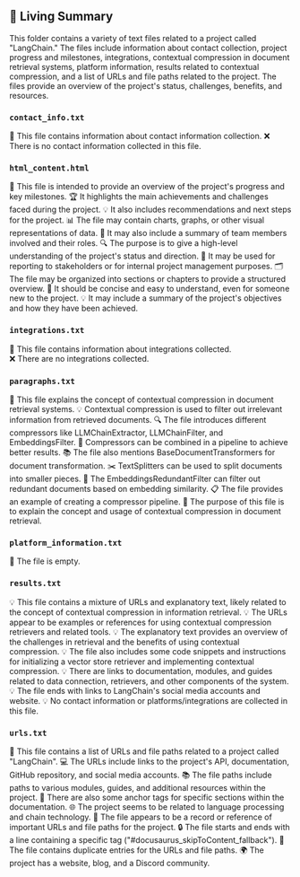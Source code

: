 

<!-- Living README Summary -->
## 🌳 Living Summary

This folder contains a variety of text files related to a project called "LangChain." The files include information about contact collection, project progress and milestones, integrations, contextual compression in document retrieval systems, platform information, results related to contextual compression, and a list of URLs and file paths related to the project. The files provide an overview of the project's status, challenges, benefits, and resources.


### `contact_info.txt`

📄 This file contains information about contact information collection.
❌ There is no contact information collected in this file.



### `html_content.html`

📄 This file is intended to provide an overview of the project's progress and key milestones.
🏆 It highlights the main achievements and challenges faced during the project.
💡 It also includes recommendations and next steps for the project.
📊 The file may contain charts, graphs, or other visual representations of data.
👥 It may also include a summary of team members involved and their roles.
🔍 The purpose is to give a high-level understanding of the project's status and direction.
💼 It may be used for reporting to stakeholders or for internal project management purposes.
🗂️ The file may be organized into sections or chapters to provide a structured overview.
📝 It should be concise and easy to understand, even for someone new to the project.
💡 It may include a summary of the project's objectives and how they have been achieved.


### `integrations.txt`

📄 This file contains information about integrations collected.   
❌ There are no integrations collected.


### `paragraphs.txt`

📝 This file explains the concept of contextual compression in document retrieval systems.
💡 Contextual compression is used to filter out irrelevant information from retrieved documents.
🔍 The file introduces different compressors like LLMChainExtractor, LLMChainFilter, and EmbeddingsFilter.
🔄 Compressors can be combined in a pipeline to achieve better results.
📚 The file also mentions BaseDocumentTransformers for document transformation.
✂️ TextSplitters can be used to split documents into smaller pieces.
🔁 The EmbeddingsRedundantFilter can filter out redundant documents based on embedding similarity.
📋 The file provides an example of creating a compressor pipeline.
📝 The purpose of this file is to explain the concept and usage of contextual compression in document retrieval.


### `platform_information.txt`

📄 The file is empty.


### `results.txt`

💡 This file contains a mixture of URLs and explanatory text, likely related to the concept of contextual compression in information retrieval.
💡 The URLs appear to be examples or references for using contextual compression retrievers and related tools.
💡 The explanatory text provides an overview of the challenges in retrieval and the benefits of using contextual compression.
💡 The file also includes some code snippets and instructions for initializing a vector store retriever and implementing contextual compression.
💡 There are links to documentation, modules, and guides related to data connection, retrievers, and other components of the system.
💡 The file ends with links to LangChain's social media accounts and website.
💡 No contact information or platforms/integrations are collected in this file.


### `urls.txt`

📑 This file contains a list of URLs and file paths related to a project called "LangChain".
💻 The URLs include links to the project's API, documentation, GitHub repository, and social media accounts.
📚 The file paths include paths to various modules, guides, and additional resources within the project.
🔗 There are also some anchor tags for specific sections within the documentation.
🌐 The project seems to be related to language processing and chain technology.
📝 The file appears to be a record or reference of important URLs and file paths for the project.
🔒 The file starts and ends with a line containing a specific tag ("#docusaurus_skipToContent_fallback").
📃 The file contains duplicate entries for the URLs and file paths.
🌍 The project has a website, blog, and a Discord community.

<!-- Living README Summary -->